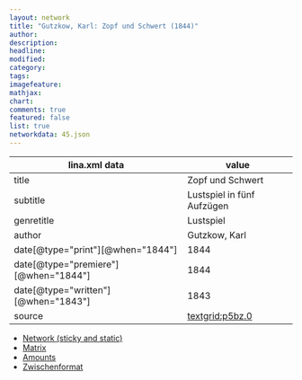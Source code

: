 ```yaml
---
layout: network
title: "Gutzkow, Karl: Zopf und Schwert (1844)"
author:
description:
headline:
modified:
category:
tags:
imagefeature: 
mathjax: 
chart: 
comments: true
featured: false
list: true
networkdata: 45.json
---
```

lina.xml data  | value
------------- | -------------
title|Zopf und Schwert
subtitle|Lustspiel in fünf Aufzügen
genretitle|Lustspiel
author|Gutzkow, Karl
date[@type="print"][@when="1844"]|1844
date[@type="premiere"][@when="1844"]|1844
date[@type="written"][@when="1843"]|1843
source|[textgrid:p5bz.0](https://textgridlab.org/1.0/tgcrud-public/rest/textgrid:p5bz.0/data)



* [Network (sticky and static)](/linas/network45)
* [Matrix](/linas/matrix45)
* [Amounts](/linas/amount45)
* [Zwischenformat](/linas/lina45 )
